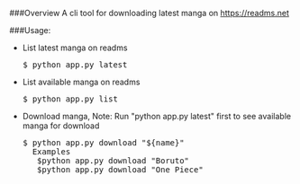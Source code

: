 ###Overview
A cli tool for downloading latest manga on https://readms.net

###Usage:
* List latest manga on readms
  <pre>$ python app.py latest</pre>
* List available manga on readms
  <pre>$ python app.py list</pre>
* Download manga, Note: Run "python app.py latest" first to see available manga for download
  <pre>$ python app.py download "${name}"
    Examples 
     $python app.py download "Boruto"
     $python app.py download "One Piece"
  </pre> 
  